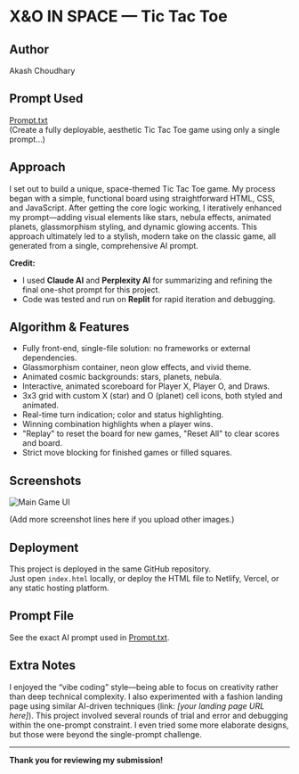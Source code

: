 # X&O IN SPACE — Tic Tac Toe

## Author
Akash Choudhary

## Prompt Used
[Prompt.txt](./Prompt.txt)  
(Create a fully deployable, aesthetic Tic Tac Toe game using only a single prompt...)

## Approach

I set out to build a unique, space-themed Tic Tac Toe game. My process began with a simple, functional board using straightforward HTML, CSS, and JavaScript. After getting the core logic working, I iteratively enhanced my prompt—adding visual elements like stars, nebula effects, animated planets, glassmorphism styling, and dynamic glowing accents. This approach ultimately led to a stylish, modern take on the classic game, all generated from a single, comprehensive AI prompt.

**Credit:**  
- I used **Claude AI** and **Perplexity AI** for summarizing and refining the final one-shot prompt for this project.
- Code was tested and run on **Replit** for rapid iteration and debugging.

## Algorithm & Features

- Fully front-end, single-file solution: no frameworks or external dependencies.
- Glassmorphism container, neon glow effects, and vivid theme.
- Animated cosmic backgrounds: stars, planets, nebula.
- Interactive, animated scoreboard for Player X, Player O, and Draws.
- 3x3 grid with custom X (star) and O (planet) cell icons, both styled and animated.
- Real-time turn indication; color and status highlighting.
- Winning combination highlights when a player wins.
- "Replay" to reset the board for new games, "Reset All" to clear scores and board.
- Strict move blocking for finished games or filled squares.

## Screenshots

![Main Game UI](./Screenshot-22.jpg)

(Add more screenshot lines here if you upload other images.)

## Deployment

This project is deployed in the same GitHub repository.  
Just open `index.html` locally, or deploy the HTML file to Netlify, Vercel, or any static hosting platform.

## Prompt File

See the exact AI prompt used in [Prompt.txt](./Prompt.txt).

## Extra Notes

I enjoyed the “vibe coding” style—being able to focus on creativity rather than deep technical complexity. I also experimented with a fashion landing page using similar AI-driven techniques (link: *[your landing page URL here]*). This project involved several rounds of trial and error and debugging within the one-prompt constraint. I even tried some more elaborate designs, but those were beyond the single-prompt challenge.

---

**Thank you for reviewing my submission!**
